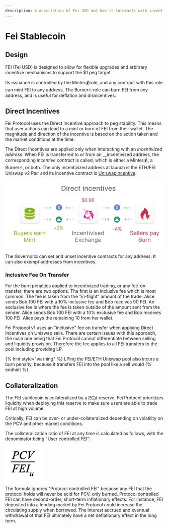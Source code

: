 ```yaml
---
description: A description of Fei USD and how it interacts with incentive contracts
---
```


# Fei Stablecoin

## Design

FEI \(Fei USD\) is designed to allow for flexible upgrades and arbitrary incentive mechanisms to support the $1 peg target. 

Its issuance is controlled by the Minter💰role, and any contract with this role can mint FEI to any address. The Burner🔥 role can burn FEI from any address, and is useful for deflation and disincentives. 

## Direct Incentives

Fei Protocol uses the Direct Incentive approach to peg stability. This means that user actions can lead to a mint or burn of FEI from their wallet. The magnitude and direction of the incentive is based on the action taken and the market conditions at the time. 

The Direct Incentives are applied only when interacting with an _incentivized address_. When FEI is transferred to or from an __incentivized address, the corresponding _incentive contract_ is called, which is either a Minter💰, a Burner🔥, or both. The only incentivized address at launch is the ETH/FEI Uniswap v2 Pair and its incentive contract is [UniswapIncentive](uniswapincentive.md).

![](../../.gitbook/assets/direct-incentives.png)

The Governor⚖️ can set and unset incentive contracts for any address. It can also exempt addresses from incentives.

### Inclusive Fee On Transfer

For the burn penalties applied to incentivized trading, or any fee-on-transfer, there are two options. The first is an inclusive fee which is most common. The fee is taken from the "in-flight" amount of the trade. Alice sends Bob 100 FEI with a 10% inclusive fee and Bob receives 90 FEI. An exclusive fee is where the fee is taken outside of the amount sent from the sender. Alice sends Bob 100 FEI with a 10% exclusive fee and Bob receives 100 FEI. Alice pays the remaining 10 from her wallet.

Fei Protocol v1 uses an "inclusive" fee on transfer when applying Direct Incentives on Uniswap sells. There are certain issues with this approach, the main one being that Fei Protocol cannot differentiate between selling and liquidity provision. Therefore the fee applies to all FEI transfers to the pool including providing LP.

{% hint style="warning" %}
LPing the FEI/ETH Uniswap pool also incurs a burn penalty, because it transfers FEI into the pool like a sell would
{% endhint %}



## Collateralization

The FEI stablecoin is collateralized by a [PCV](../protocol-controlled-value/) reserve. Fei Protocol prioritizes liquidity when deploying this reserve to make sure users are able to trade FEI at high volume. 

Critically, FEI can be over- or under-collateralized depending on volatility on the PCV and other market conditions.

The collateralization ratio of FEI at any time is calculated as follows, with the denominator being "User controlled FEI":

![Collateralization ratio of Fei Protocol ](../../.gitbook/assets/screen-shot-2021-02-13-at-4.43.36-pm.png)

The formula ignores "Protocol controlled FEI" because any FEI that the protocol holds will never be sold for PCV, only burned. Protocol controlled FEI can have second-order, short-term inflationary effects. For instance, FEI deposited into a lending market by Fei Protocol could increase the circulating supply when borrowed. The interest accrued and eventual withdrawal of that FEI ultimately have a net deflationary effect in the long term.


